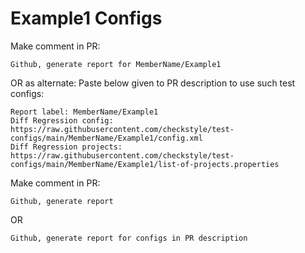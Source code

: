 # Example1 Configs
Make comment in PR:
```
Github, generate report for MemberName/Example1
```
OR as alternate:
Paste below given to PR description to use such test configs:
```
Report label: MemberName/Example1
Diff Regression config: https://raw.githubusercontent.com/checkstyle/test-configs/main/MemberName/Example1/config.xml
Diff Regression projects: https://raw.githubusercontent.com/checkstyle/test-configs/main/MemberName/Example1/list-of-projects.properties
```
Make comment in PR:
```
Github, generate report
```
OR
```
Github, generate report for configs in PR description
```
